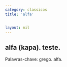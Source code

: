 ```yaml
---
category: classicos
title: 'alfa'


layout: nil
---
```


## alfa (kapa). teste.

Palavras-chave: grego. alfa.
